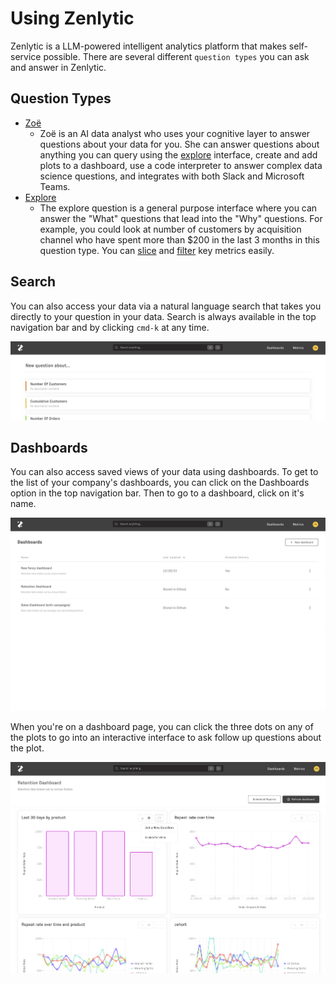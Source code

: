 # Using Zenlytic

Zenlytic is a LLM-powered intelligent analytics platform that makes self-service possible. There are several different `question types` you can ask and answer in Zenlytic.

## Question Types

* [Zoë](zoe.md)
  * Zoë is an AI data analyst who uses your cognitive layer to answer questions about your data for you. She can answer questions about anything you can query using the [explore](exploring.md) interface, create and add plots to a dashboard, use a code interpreter to answer complex data science questions, and integrates with both Slack and Microsoft Teams.
* [Explore](exploring.md)
  * The explore question is a general purpose interface where you can answer the "What" questions that lead into the "Why" questions. For example, you could look at number of customers by acquisition channel who have spent more than $200 in the last 3 months in this question type. You can [slice](exploring.md#slicing) and [filter](exploring.md#filtering) key metrics easily.

## Search

You can also access your data via a natural language search that takes you directly to your question in your data. Search is always available in the top navigation bar and by clicking `cmd-k` at any time.

![search-page](../assets/3_zenlytic_ui/search-page.png)

## Dashboards

You can also access saved views of your data using dashboards. To get to the list of your company's dashboards, you can click on the Dashboards option in the top navigation bar. Then to go to a dashboard, click on it's name.

![dashboards-page](../assets/3_zenlytic_ui/dashboards-page.png)

When you're on a dashboard page, you can click the three dots on any of the plots to go into an interactive interface to ask follow up questions about the plot.

![dashboard-shot](../assets/3_zenlytic_ui/dashboard-shot.png)
